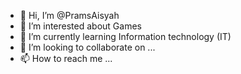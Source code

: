 - 👋 Hi, I’m @PramsAisyah
- 👀 I’m interested about Games
- 🌱 I’m currently learning  Information technology (IT)
- 💞️ I’m looking to collaborate on ...
- 📫 How to reach me ...

<!---
PramsAisyah/PramsAisyah is a ✨ special ✨ repository because its `README.md` (this file) appears on your GitHub profile.
You can click the Preview link to take a look at your changes.
--->
